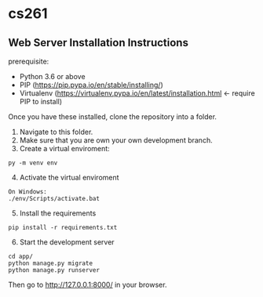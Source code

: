 # cs261


## Web Server Installation Instructions
prerequisite:
 - Python 3.6 or above
 - PIP (https://pip.pypa.io/en/stable/installing/)
 - Virtualenv (https://virtualenv.pypa.io/en/latest/installation.html <- require PIP to install)
 
Once you have these installed, clone the repository into a folder.

1) Navigate to this folder. 
2) Make sure that you are own your own development branch.
3) Create a virtual enviroment:
```
py -m venv env
```
4) Activate the virtual enviroment
```
On Windows:
./env/Scripts/activate.bat
```
5) Install the requirements
```
pip install -r requirements.txt
```
6) Start the development server
```
cd app/
python manage.py migrate
python manage.py runserver
```
Then go to http://127.0.0.1:8000/ in your browser.
